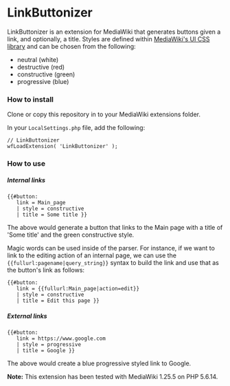 # LinkButtonizer

LinkButtonizer is an extension for MediaWiki that generates buttons given a link, and optionally, a title. Styles are defined within [MediaWiki's UI CSS library](https://wikimedia.github.io/WikimediaUI-Style-Guide/) and can be chosen from the following:

- neutral (white)
- destructive (red)
- constructive (green)
- progressive (blue)

### How to install
Clone or copy this repository in to your MediaWiki extensions folder.

In your `LocalSettings.php` file, add the following:
```
// LinkButtonizer
wfLoadExtension( 'LinkButtonizer' );
```

### How to use
##### Internal links
```
{{#button:
   link = Main_page
   | style = constructive
   | title = Some title }}
```

The above would generate a button that links to the Main page with a title of 'Some title' and the green constructive style.

Magic words can be used inside of the parser. For instance, if we want to link to the editing action of an internal page, we can use the `{{fullurl:pagename|query_string}}` syntax to build the link and use that as the button's link as follows:

```
{{#button:
   link = {{fullurl:Main_page|action=edit}}
   | style = constructive
   | title = Edit this page }}
```
##### External links
```
{{#button:
   link = https://www.google.com
   | style = progressive
   | title = Google }}
```

The above would create a blue progressive styled link to Google.


**Note:** This extension has been tested with MediaWiki 1.25.5 on PHP 5.6.14.
